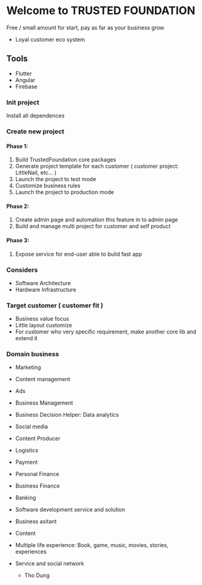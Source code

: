 # Welcome to TRUSTED FOUNDATION
Free / small amount for start, pay as far as your business grow

+ Loyal customer eco system

## Tools

- Flutter
- Angular
- Firebase

### Init project

Install all dependences

### Create new project

#### Phase 1:
1. Build TrustedFoundation core packages
2. Generate project template for each customer ( customer project: LittleNail, etc... )
3. Launch the project to test mode
4. Customize business rules
5. Launch the project to production mode

#### Phase 2:
1. Create admin page and automation this feature in to admin page
2. Build and manage multi project for customer and self product

#### Phase 3:
1. Expose service for end-user able to build fast app


### Considers
- Software Architecture
- Hardware Infrastructure

### Target customer ( customer fit )
- Business value focus
- Little layout customize
- For customer who very specific requirement, make another core lib and extend it


### Domain business

- Marketing
- Content management
- Ads
- Business Management
- Business Decision Helper: Data analytics
- Social media
- Content Producer
- Logistics
- Payment
- Personal Finance
- Business Finance
- Banking
- Software development service and solution
- Business asitant

- Content
- Multiple life experience: Book, game, music, movies, stories, experiences
- Service and social network
    + Tho Dung
